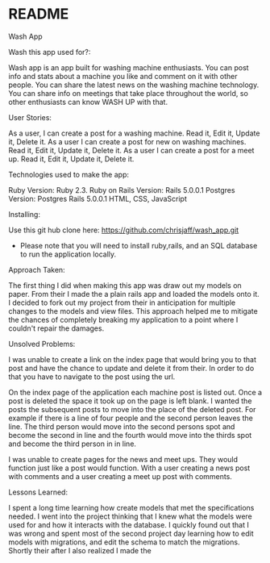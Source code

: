 # README

Wash App

Wash this app used for?:

Wash app is an app built for washing machine enthusiasts. You can post info and stats about a machine you like  and comment on it with other people. You can share the latest news on the washing machine technology. You can share info on meetings that take place throughout the world, so other enthusiasts can know WASH UP with that.

User Stories:

As a user, I can create a post for a washing machine. Read it, Edit it, Update it, Delete it.
As a user I can create a post for new on washing machines. Read it, Edit it, Update it, Delete it.
As a user I can create a post for a meet up. Read it, Edit it, Update it, Delete it.


Technologies used to make the app:

Ruby Version: Ruby 2.3.
Ruby on Rails Version: Rails 5.0.0.1
Postgres Version: Postgres Rails 5.0.0.1
HTML, CSS, JavaScript


Installing:

Use this git hub clone here: https://github.com/chrisjaff/wash_app.git

* Please note that you will need to install ruby,rails, and an SQL database to run the application locally.

Approach Taken:

The first thing I did when making this app was draw out my models on paper. From their I made the a plain rails app and loaded the models onto it. I decided to fork out my project from their in anticipation for multiple changes to the models and view files. This approach helped me to mitigate the chances of completely breaking my application to a point where I couldn't repair the damages.

Unsolved Problems:

I was unable to create a link on the index page that would bring you to that post and have the chance to update and delete it from their. In order to do that you have to navigate to the post using the url.

On the index page of the application each machine post is listed out. Once a post is deleted the space it took up on the page is left blank. I wanted the posts the subsequent posts to move into the place of the deleted post. For example if there is a line of four people and the second person leaves the line. The third person would move into the second persons spot and become the second in line and the fourth would move into the thirds spot and become the third person in in line.

I was unable to create pages for the news and meet ups. They would function just like a post would function. With a user creating a news post with comments and a user creating a meet up post with comments.

Lessons Learned:

I spent a long time learning how create models that met the specifications needed. I went into the project thinking that I knew what the models were used for and how it interacts with the database. I quickly found out that I was wrong and spent most of the second project day learning how to edit models with migrations, and edit the schema to match the migrations. Shortly their after I also realized I made the
